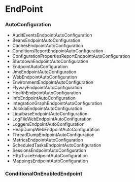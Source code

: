 # EndPoint

### AutoConfiguration

- AuditEventsEndpointAutoConfiguration
- BeansEndpointAutoConfiguration
- CachesEndpointAutoConfiguration
- ConditionsReportEndpointAutoConfiguration
- ConfigurationPropertiesReportEndpointAutoConfiguration
- ShutdownEndpointAutoConfiguration
- EndpointAutoConfiguration
- JmxEndpointAutoConfiguration
- WebEndpointAutoConfiguration
- EnvironmentEndpointAutoConfiguration
- FlywayEndpointAutoConfiguration
- HealthEndpointAutoConfiguration
- InfoEndpointAutoConfiguration
- IntegrationGraphEndpointAutoConfiguration
- JolokiaEndpointAutoConfiguration
- LiquibaseEndpointAutoConfiguration
- LogFileWebEndpointAutoConfiguration
- LoggersEndpointAutoConfiguration
- HeapDumpWebEndpointAutoConfiguration
- ThreadDumpEndpointAutoConfiguration
- MetricsEndpointAutoConfiguration
- ScheduledTasksEndpointAutoConfiguration
- SessionsEndpointAutoConfiguration
- HttpTraceEndpointAutoConfiguration
- MappingsEndpointAutoConfiguration
 
### ConditionalOnEnabledEndpoint

